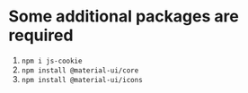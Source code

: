 # Some additional packages are required

1. `npm i js-cookie`
2. `npm install @material-ui/core`
3. `npm install @material-ui/icons`
